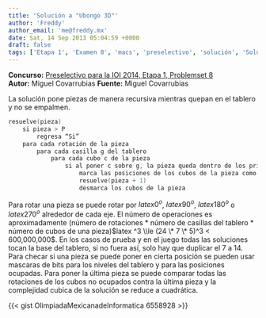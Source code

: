 ```yaml
---
title: 'Solución a "Ubongo 3D"'
author: 'Freddy'
author_email: 'me@freddy.mx'
date: Sat, 14 Sep 2013 05:04:59 +0000
draft: false
tags: ['Etapa 1', 'Examen 8', 'macs', 'preselectivo', 'solución', 'Soluciones Preselectivo 2014']
---
```


**Concurso:** [Preselectivo para la IOI 2014, Etapa 1, Problemset 8](https://omegaup.com/arena/problem/ubongo-3d) **Autor:** Miguel Covarrubias **Fuente:** Miguel Covarrubias

La solución pone piezas de manera recursiva mientras quepan en el tablero y no se empalmen.

```cpp
resuelve(pieza)
    si pieza > P
        regresa “Si”
    para cada rotación de la pieza
        para cada casilla g del tablero
            para cada cubo c de la pieza
                si al poner c sobre g, la pieza queda dentro de los primeros 2 niveles del tablero y no se empalma con otra pieza ya puesta entonces
                    marca las posiciones de los cubos de la pieza como ocupados
                    resuelve(pieza + 1)
                    desmarca los cubos de la pieza
```

Para rotar una pieza se puede rotar por $latex 0^o$, $latex 90^o$, $latex 180^o$ o $latex 270^o$ alrededor de cada eje. El número de operaciones es aproximadamente (número de rotaciones \* número de casillas del tablero \* número de cubos de una pieza)$latex ^3 \\le (24 \* 7 \* 5)^3 < 600,000,000$. En los casos de prueba y en el juego todas las soluciones tocan la base del tablero, si no fuera así, solo hay que duplicar el 7 a 14. Para checar si una pieza se puede poner en cierta posición se pueden usar mascaras de bits para los niveles del tablero y para las posiciones ocupadas. Para poner la última pieza se puede comparar todas las rotaciones de los cubos no ocupados contra la última pieza y la complejidad cubica de la solución se reduce a cuadrática.

{{< gist OlimpiadaMexicanadeInformatica 6558928 >}}